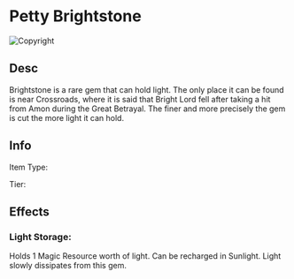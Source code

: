 # Petty Brightstone

![Copyright](PettyBrightstone.png)

## Desc

Brightstone is a rare gem that can hold light. The only place it can be found is near Crossroads, where it is said that Bright Lord fell after taking a hit from Amon during the Great Betrayal. The finer and more precisely the gem is cut the more light it can hold.

## Info

Item Type:

Tier:

## Effects

### Light Storage:

Holds 1 Magic Resource worth of light. Can be recharged in Sunlight. Light slowly dissipates from this gem.
